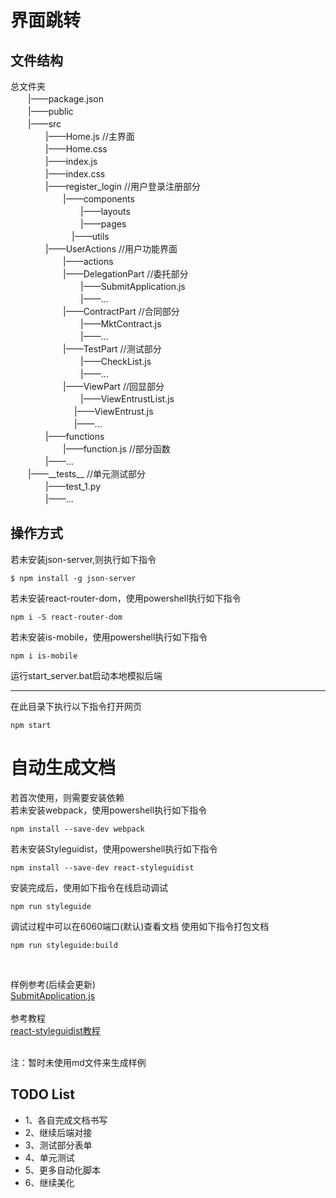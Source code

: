 # 界面跳转
## 文件结构
总文件夹  
　　|——package.json  
　　|——public  
　　|——src  
　　　　|——Home.js //主界面  
　　　　|——Home.css  
　　　　|——index.js  
　　　　|——index.css  
　　　　|——register_login //用户登录注册部分  
　　　　　　|——components  
　　　　　　　　|——layouts  
　　　　　　　　|——pages  
　　　　　　　|——utils  
　　　　|——UserActions //用户功能界面  
　　　　　　|——actions  
　　　　　　|——DelegationPart //委托部分  
　　　　　　　　|——SubmitApplication.js  
　　　　　　　　|——...  
　　　　　　|——ContractPart //合同部分  
　　　　　　　　|——MktContract.js  
　　　　　　　　|——...  
　　　　　　|——TestPart //测试部分  
　　　　　　　　|——CheckList.js  
　　　　　　　　|——...  
　　　　　　|——ViewPart //回显部分  
　　　　　　　　|——ViewEntrustList.js  
　　　　　　　  |——ViewEntrust.js  
　　　　　　　  |——...  
　　　　|——functions  
　　　　　　|——function.js //部分函数  
　　　　|——...  
　　|——\_\_tests\_\_    //单元测试部分  
　　　　|——test_1.py  
　　　　|——...
## 操作方式
若未安装json-server,则执行如下指令
```
$ npm install -g json-server
```
若未安装react-router-dom，使用powershell执行如下指令
```
npm i -S react-router-dom
```
若未安装is-mobile，使用powershell执行如下指令
```
npm i is-mobile
```
运行start_server.bat启动本地模拟后端  
      
---

在此目录下执行以下指令打开网页
```
npm start
```
# 自动生成文档
若首次使用，则需要安装依赖  
若未安装webpack，使用powershell执行如下指令
```
npm install --save-dev webpack
```
若未安装Styleguidist，使用powershell执行如下指令
```
npm install --save-dev react-styleguidist
```
安装完成后，使用如下指令在线启动调试
```
npm run styleguide
```
调试过程中可以在6060端口(默认)查看文档
使用如下指令打包文档
```
npm run styleguide:build
```  
<br>  

样例参考(后续会更新)  
[SubmitApplication.js](./src/UserActions/actions/DelegationPart/SubmitApplication/SubmitApplication.js)  
<br>
参考教程  
[react-styleguidist教程](https://react-styleguidist.js.org/docs/getting-started)  
<br>  

注：暂时未使用md文件来生成样例

## TODO List
*  1、各自完成文档书写
*  2、继续后端对接
*  3、测试部分表单
*  4、单元测试
*  5、更多自动化脚本
*  6、继续美化


